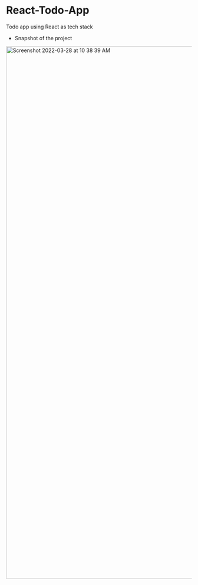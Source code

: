 # React-Todo-App
Todo app using React as tech stack
- Snapshot of the project
<img width="1440" alt="Screenshot 2022-03-28 at 10 38 39 AM" src="https://user-images.githubusercontent.com/91217491/160330179-210a9625-1bff-4833-b381-efe31b0cd749.png">
